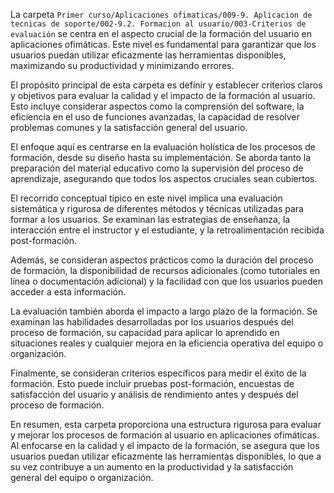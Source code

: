 La carpeta `Primer curso/Aplicaciones ofimaticas/009-9. Aplicacion de tecnicas de soporte/002-9.2. Formacion al usuario/003-Criterios de evaluación` se centra en el aspecto crucial de la formación del usuario en aplicaciones ofimáticas. Este nivel es fundamental para garantizar que los usuarios puedan utilizar eficazmente las herramientas disponibles, maximizando su productividad y minimizando errores.

El propósito principal de esta carpeta es definir y establecer criterios claros y objetivos para evaluar la calidad y el impacto de la formación al usuario. Esto incluye considerar aspectos como la comprensión del software, la eficiencia en el uso de funciones avanzadas, la capacidad de resolver problemas comunes y la satisfacción general del usuario.

El enfoque aquí es centrarse en la evaluación holística de los procesos de formación, desde su diseño hasta su implementación. Se aborda tanto la preparación del material educativo como la supervisión del proceso de aprendizaje, asegurando que todos los aspectos cruciales sean cubiertos.

El recorrido conceptual típico en este nivel implica una evaluación sistemática y rigurosa de diferentes métodos y técnicas utilizadas para formar a los usuarios. Se examinan las estrategias de enseñanza, la interacción entre el instructor y el estudiante, y la retroalimentación recibida post-formación.

Además, se consideran aspectos prácticos como la duración del proceso de formación, la disponibilidad de recursos adicionales (como tutoriales en línea o documentación adicional) y la facilidad con que los usuarios pueden acceder a esta información.

La evaluación también aborda el impacto a largo plazo de la formación. Se examinan las habilidades desarrolladas por los usuarios después del proceso de formación, su capacidad para aplicar lo aprendido en situaciones reales y cualquier mejora en la eficiencia operativa del equipo o organización.

Finalmente, se consideran criterios específicos para medir el éxito de la formación. Esto puede incluir pruebas post-formación, encuestas de satisfacción del usuario y análisis de rendimiento antes y después del proceso de formación.

En resumen, esta carpeta proporciona una estructura rigurosa para evaluar y mejorar los procesos de formación al usuario en aplicaciones ofimáticas. Al enfocarse en la calidad y el impacto de la formación, se asegura que los usuarios puedan utilizar eficazmente las herramientas disponibles, lo que a su vez contribuye a un aumento en la productividad y la satisfacción general del equipo o organización.
